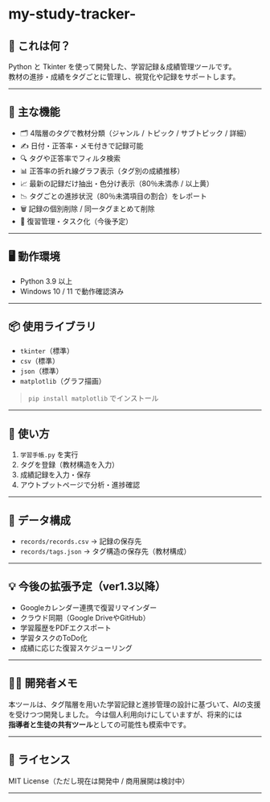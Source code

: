 # my-study-tracker-

## 📝 これは何？
Python と Tkinter を使って開発した、学習記録＆成績管理ツールです。  
教材の進捗・成績をタグごとに管理し、視覚化や記録をサポートします。

---

## 🔧 主な機能

- 🗂 4階層のタグで教材分類（ジャンル / トピック / サブトピック / 詳細）
- ✍️ 日付・正答率・メモ付きで記録可能
- 🔍 タグや正答率でフィルタ検索
- 📊 正答率の折れ線グラフ表示（タグ別の成績推移）
- 📈 最新の記録だけ抽出・色分け表示（80％未満赤 / 以上黄）
- 📉 タグごとの進捗状況（80％未満項目の割合）をレポート
- 🗑 記録の個別削除 / 同一タグまとめて削除
- 📅 復習管理・タスク化（今後予定）

---

## 🖥 動作環境

- Python 3.9 以上
- Windows 10 / 11 で動作確認済み

---

## 📦 使用ライブラリ

- `tkinter`（標準）
- `csv`（標準）
- `json`（標準）
- `matplotlib`（グラフ描画）

> `pip install matplotlib` でインストール

---

## 🚀 使い方

1. `学習手帳.py` を実行
2. タグを登録（教材構造を入力）
3. 成績記録を入力・保存
4. アウトプットページで分析・進捗確認

---

## 📁 データ構成

- `records/records.csv` → 記録の保存先
- `records/tags.json` → タグ構造の保存先（教材構成）

---

## 💡 今後の拡張予定（ver1.3以降）

- Googleカレンダー連携で復習リマインダー
- クラウド同期（Google DriveやGitHub）
- 学習履歴をPDFエクスポート
- 学習タスクのToDo化
- 成績に応じた復習スケジューリング

---

## 🙋‍♀️ 開発者メモ

本ツールは、タグ階層を用いた学習記録と進捗管理の設計に基づいて、AIの支援を受けつつ開発しました。
今は個人利用向けにしていますが、将来的には  
**指導者と生徒の共有ツール**としての可能性も模索中です。

---

## 📄 ライセンス

MIT License（ただし現在は開発中 / 商用展開は検討中）

---
